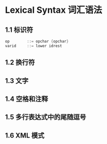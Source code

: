 # Lexical Syntax 词汇语法



## 1.1 标识符

```scala
op        ::= opchar {opchar}
varid     ::= lower idrest
```

## 1.2 换行符

## 1.3 文字


## 1.4 空格和注释

## 1.5 多行表达式中的尾随逗号

## 1.6 XML 模式


